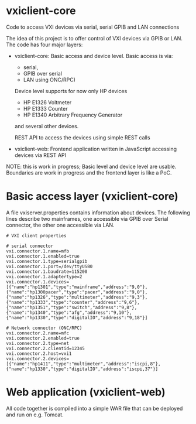 # vxiclient-core
Code to access VXI devices via serial, serial GPIB and LAN connections

The idea of this project is to offer control of VXI devices via GPIB or LAN. The code has four major layers:

* vxiclient-core: Basic access and device level. Basic access is via:
	* serial, 
	* GPIB over serial
	* LAN using ONC/RPC)
	
  Device level supports for now only HP devices
  	* HP E1326 Voltmeter 
  	* HP E1333 Counter
  	* HP E1340 Arbitrary Frequency Generator

  and several other devices.

  REST API to access the devices using simple REST calls

* vxiclient-web: Frontend application written in JavaScript accessing devices via REST API 


NOTE: this is work in progress; Basic level and device level are usable. Boundaries are work in progress and the frontend layer is like a PoC. 


# Basic access layer (vxiclient-core)

A file vxiserver.properties contains information about devices. The following lines describe two mainframes, one accessible via GPIB over Serial connector, the other one accessible via LAN.

```
# VXI client properties

# serial connector
vxi.connector.1.name=mfb
vxi.connector.1.enabled=true
vxi.connector.1.type=serialgpib
vxi.connector.1.port=/dev/ttyUSB0
vxi.connector.1.baudrate=115200
vxi.connector.1.adaptertype=2
vxi.connector.1.devices=[{"name":"hp1301","type":"mainframe","address":"9,0"},{"name":"hp1300pacer","type":"pacer","address":"9,0"},{"name":"hp1326","type":"multimeter","address":"9,3"},{"name":"hp1333","type":"counter","address":"9,6"},{"name":"hp1351","type":"switch","address":"9,8"},{"name":"hp1340","type":"afg","address":"9,10"},{"name":"hp1330","type":"digitalIO","address":"9,18"}]

# Network connector (ONC/RPC)
vxi.connector.2.name=mfc
vxi.connector.2.enabled=true
vxi.connector.2.type=net
vxi.connector.2.clientid=12345
vxi.connector.2.host=vxi1
vxi.connector.2.devices=[{"name":"hp1411","type":"multimeter","address":"iscpi,8"},{"name":"hp1330","type":"digitalIO","address":"iscpi,37"}]

```

# Web application (vxiclient-web)

All code together is compiled into a simple WAR file that can be deployed and run on e.g. Tomcat.

